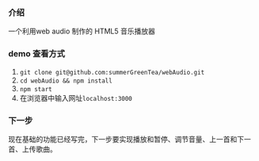 ### 介绍
一个利用web audio 制作的 HTML5 音乐播放器

### demo 查看方式

1. `git clone git@github.com:summerGreenTea/webAudio.git`
2. `cd webAudio && npm install`
3. `npm start`
4. 在浏览器中输入网址`localhost:3000`

### 下一步
现在基础的功能已经写完，下一步要实现播放和暂停、调节音量、上一首和下一首、上传歌曲。